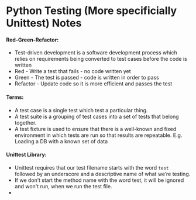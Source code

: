 # Python Testing (More specificially Unittest) Notes

#### Red-Green-Refactor:
* Test-driven development is a software  development process which relies on requirements being converted to test cases before the code is written
* Red - Write a test that fails - no code written yet
* Green - The test is passed - code is written in order to pass
* Refactor - Update code so it is more efficient and passes the test

#### Terms:
* A test case is a single test which test a particular thing. 
* A test suite is a grouping of test cases into a set of tests that belong together.
* A test fixture is used to ensure that there is a well-known and fixed environment in which tests are run so that results are repeatable. E.g. Loading a DB with a known set of data

#### Unittest Library:
* Unittest requires that our test  filename starts with the word `test` followed by an underscore and a descriptive name of what we’re testing.
* If we don’t start the method name with the word test, it will be ignored and won't run, when we run the test file.
* 